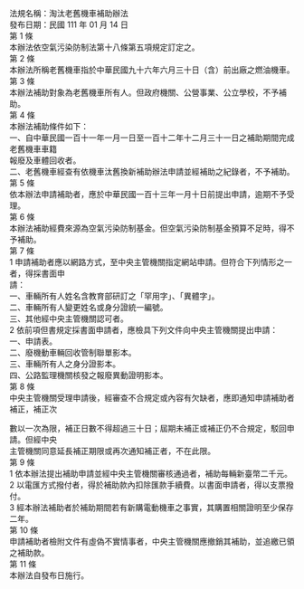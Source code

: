 法規名稱：淘汰老舊機車補助辦法  
發布日期：民國 111 年 01 月 14 日  
第 1 條  
本辦法依空氣污染防制法第十八條第五項規定訂定之。  
第 2 條  
本辦法所稱老舊機車指於中華民國九十六年六月三十日（含）前出廠之燃油機車。  
第 3 條  
本辦法補助對象為老舊機車所有人。但政府機關、公營事業、公立學校，不予補助。  
第 4 條  
本辦法補助條件如下：  
一、自中華民國一百十一年一月一日至一百十二年十二月三十一日之補助期間完成老舊機車車籍  
報廢及車體回收者。  
二、老舊機車經查有依機車汰舊換新補助辦法申請並經補助之紀錄者，不予補助。  
第 5 條  
依本辦法申請補助者，應於中華民國一百十三年一月十日前提出申請，逾期不予受理。  
第 6 條  
本辦法補助經費來源為空氣污染防制基金。但空氣污染防制基金預算不足時，得不予補助。  
第 7 條  
1 申請補助者應以網路方式，至中央主管機關指定網站申請。但符合下列情形之一者，得採書面申  
請：  
一、車輛所有人姓名含教育部研訂之「罕用字」、「異體字」。  
二、車輛所有人變更姓名或身分證統一編號。  
三、其他經中央主管機關認可者。  
2 依前項但書規定採書面申請者，應檢具下列文件向中央主管機關提出申請：  
一、申請表。  
二、廢機動車輛回收管制聯單影本。  
三、車輛所有人之身分證影本。  
四、公路監理機關核發之報廢異動證明影本。  
第 8 條  
中央主管機關受理申請後，經審查不合規定或內容有欠缺者，應即通知申請補助者補正，補正次  


數以一次為限，補正日數不得超過三十日；屆期未補正或補正仍不合規定，駁回申請。但經中央  
主管機關同意延長補正期限或再次通知補正者，不在此限。  
第 9 條  
1 依本辦法提出補助申請並經中央主管機關審核通過者，補助每輛新臺幣二千元。  
2 以電匯方式撥付者，得於補助款內扣除匯款手續費。以書面申請者，得以支票撥付。  
3 經本辦法補助者於補助期間若有新購電動機車之事實，其購置相關證明至少保存二年。  
第 10 條  
申請補助者檢附文件有虛偽不實情事者，中央主管機關應撤銷其補助，並追繳已領之補助款。  
第 11 條  
本辦法自發布日施行。  



